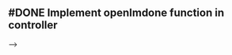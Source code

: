 ## #DONE Implement openImdone function in controller
<!-- 
#task
created:2023-10-06T02:18:47.185Z
group:"Ungrouped Tasks"
story-id:open-imdone-from-the-cli
task-id:mfbgO
order:-20
completed:2023-10-06T03:12:20.762Z
-->
-->